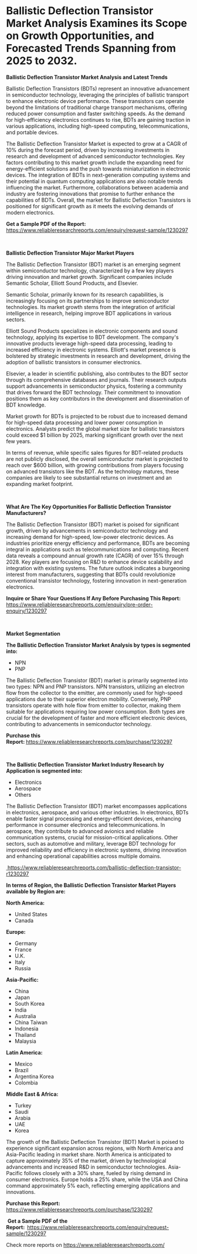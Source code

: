 <p><h1>Ballistic Deflection Transistor Market Analysis Examines its Scope on Growth Opportunities, and Forecasted Trends Spanning from 2025 to 2032.</h1></p><p><strong>Ballistic Deflection Transistor Market Analysis and Latest Trends</strong></p>
<p><p>Ballistic Deflection Transistors (BDTs) represent an innovative advancement in semiconductor technology, leveraging the principles of ballistic transport to enhance electronic device performance. These transistors can operate beyond the limitations of traditional charge transport mechanisms, offering reduced power consumption and faster switching speeds. As the demand for high-efficiency electronics continues to rise, BDTs are gaining traction in various applications, including high-speed computing, telecommunications, and portable devices.</p><p>The Ballistic Deflection Transistor Market is expected to grow at a CAGR of 10% during the forecast period, driven by increasing investments in research and development of advanced semiconductor technologies. Key factors contributing to this market growth include the expanding need for energy-efficient solutions and the push towards miniaturization in electronic devices. The integration of BDTs in next-generation computing systems and their potential in quantum computing applications are also notable trends influencing the market. Furthermore, collaborations between academia and industry are fostering innovations that promise to further enhance the capabilities of BDTs. Overall, the market for Ballistic Deflection Transistors is positioned for significant growth as it meets the evolving demands of modern electronics.</p></p>
<p><strong>Get a Sample PDF of the Report:&nbsp;</strong> <a href="https://www.reliableresearchreports.com/enquiry/request-sample/1230297?utm_campaign=2203&utm_medium=2&utm_source=Github&utm_content=ia&utm_term=10022025&utm_id=ballistic-deflection-transistor">https://www.reliableresearchreports.com/enquiry/request-sample/1230297</a></p>
<p>&nbsp;</p>
<p><strong>Ballistic Deflection Transistor Major Market Players</strong></p>
<p><p>The Ballistic Deflection Transistor (BDT) market is an emerging segment within semiconductor technology, characterized by a few key players driving innovation and market growth. Significant companies include Semantic Scholar, Elliott Sound Products, and Elsevier.</p><p>Semantic Scholar, primarily known for its research capabilities, is increasingly focusing on its partnerships to improve semiconductor technologies. Its market growth stems from the integration of artificial intelligence in research, helping improve BDT applications in various sectors.</p><p>Elliott Sound Products specializes in electronic components and sound technology, applying its expertise to BDT development. The company's innovative products leverage high-speed data processing, leading to increased efficiency in electronic systems. Elliott's market presence is bolstered by strategic investments in research and development, driving the adoption of ballistic transistors in consumer electronics.</p><p>Elsevier, a leader in scientific publishing, also contributes to the BDT sector through its comprehensive databases and journals. Their research outputs support advancements in semiconductor physics, fostering a community that drives forward the BDT technology. Their commitment to innovation positions them as key contributors in the development and dissemination of BDT knowledge.</p><p>Market growth for BDTs is projected to be robust due to increased demand for high-speed data processing and lower power consumption in electronics. Analysts predict the global market size for ballistic transistors could exceed $1 billion by 2025, marking significant growth over the next few years. </p><p>In terms of revenue, while specific sales figures for BDT-related products are not publicly disclosed, the overall semiconductor market is projected to reach over $600 billion, with growing contributions from players focusing on advanced transistors like the BDT. As the technology matures, these companies are likely to see substantial returns on investment and an expanding market footprint.</p></p>
<p>&nbsp;</p>
<p><strong>What Are The Key Opportunities For Ballistic Deflection Transistor Manufacturers?</strong></p>
<p><p>The Ballistic Deflection Transistor (BDT) market is poised for significant growth, driven by advancements in semiconductor technology and increasing demand for high-speed, low-power electronic devices. As industries prioritize energy efficiency and performance, BDTs are becoming integral in applications such as telecommunications and computing. Recent data reveals a compound annual growth rate (CAGR) of over 15% through 2028. Key players are focusing on R&D to enhance device scalability and integration with existing systems. The future outlook indicates a burgeoning interest from manufacturers, suggesting that BDTs could revolutionize conventional transistor technology, fostering innovation in next-generation electronics.</p></p>
<p><strong>Inquire or Share Your Questions If Any Before Purchasing This Report:</strong> <a href="https://www.reliableresearchreports.com/enquiry/pre-order-enquiry/1230297?utm_campaign=2203&utm_medium=2&utm_source=Github&utm_content=ia&utm_term=10022025&utm_id=ballistic-deflection-transistor">https://www.reliableresearchreports.com/enquiry/pre-order-enquiry/1230297</a></p>
<p>&nbsp;</p>
<p><strong>Market Segmentation</strong></p>
<p><strong>The Ballistic Deflection Transistor Market Analysis by types is segmented into:</strong></p>
<p><ul><li>NPN</li><li>PNP</li></ul></p>
<p><p>The Ballistic Deflection Transistor (BDT) market is primarily segmented into two types: NPN and PNP transistors. NPN transistors, utilizing an electron flow from the collector to the emitter, are commonly used for high-speed applications due to their superior electron mobility. Conversely, PNP transistors operate with hole flow from emitter to collector, making them suitable for applications requiring low power consumption. Both types are crucial for the development of faster and more efficient electronic devices, contributing to advancements in semiconductor technology.</p></p>
<p><strong>Purchase this Report:&nbsp;</strong><a href="https://www.reliableresearchreports.com/purchase/1230297?utm_campaign=2203&utm_medium=2&utm_source=Github&utm_content=ia&utm_term=10022025&utm_id=ballistic-deflection-transistor">https://www.reliableresearchreports.com/purchase/1230297</a></p>
<p>&nbsp;</p>
<p><strong>The Ballistic Deflection Transistor Market Industry Research by Application is segmented into:</strong></p>
<p><ul><li>Electronics</li><li>Aerospace</li><li>Others</li></ul></p>
<p><p>The Ballistic Deflection Transistor (BDT) market encompasses applications in electronics, aerospace, and various other industries. In electronics, BDTs enable faster signal processing and energy-efficient devices, enhancing performance in consumer electronics and telecommunications. In aerospace, they contribute to advanced avionics and reliable communication systems, crucial for mission-critical applications. Other sectors, such as automotive and military, leverage BDT technology for improved reliability and efficiency in electronic systems, driving innovation and enhancing operational capabilities across multiple domains.</p></p>
<p><a href="https://www.reliableresearchreports.com/ballistic-deflection-transistor-r1230297?utm_campaign=2203&utm_medium=2&utm_source=Github&utm_content=ia&utm_term=10022025&utm_id=ballistic-deflection-transistor">&nbsp;https://www.reliableresearchreports.com/ballistic-deflection-transistor-r1230297</a></p>
<p><strong>In terms of Region, the Ballistic Deflection Transistor Market Players available by Region are:</strong></p>
<p>
    <p> <strong> North America: </strong>
        <ul>
            <li>United States</li>
            <li>Canada</li>
        </ul>
        </p> 
    <p> <strong> Europe: </strong>
        <ul>
            <li>Germany</li>
            <li>France</li>
            <li>U.K.</li>
            <li>Italy</li>
            <li>Russia</li>
        </ul>
        </p> 
    <p> <strong> Asia-Pacific: </strong>
        <ul>
            <li>China</li>
            <li>Japan</li>
            <li>South Korea</li>
            <li>India</li>
            <li>Australia</li>
            <li>China Taiwan</li>
            <li>Indonesia</li>
            <li>Thailand</li>
            <li>Malaysia</li>
        </ul>
        </p> 
    <p> <strong> Latin America: </strong>
        <ul>
            <li>Mexico</li>
            <li>Brazil</li>
            <li>Argentina Korea</li>
            <li>Colombia</li>
        </ul>
        </p> 
    <p> <strong> Middle East & Africa: </strong>
        <ul>
            <li>Turkey</li>
            <li>Saudi</li>
            <li>Arabia</li>
            <li>UAE</li>
            <li>Korea</li>
        </ul>
    </p>
    </p>
<p><p>The growth of the Ballistic Deflection Transistor (BDT) Market is poised to experience significant expansion across regions, with North America and Asia-Pacific leading in market share. North America is anticipated to capture approximately 35% of the market, driven by technological advancements and increased R&D in semiconductor technologies. Asia-Pacific follows closely with a 30% share, fueled by rising demand in consumer electronics. Europe holds a 25% share, while the USA and China command approximately 5% each, reflecting emerging applications and innovations.</p></p>
<p><strong>Purchase this Report: </strong><a href="https://www.reliableresearchreports.com/purchase/1230297?utm_campaign=2203&utm_medium=2&utm_source=Github&utm_content=ia&utm_term=10022025&utm_id=ballistic-deflection-transistor">https://www.reliableresearchreports.com/purchase/1230297</a></p>
<p>&nbsp;<strong>Get a Sample PDF of the Report:&nbsp;&nbsp;</strong><a href="https://www.reliableresearchreports.com/enquiry/request-sample/1230297?utm_campaign=2203&utm_medium=2&utm_source=Github&utm_content=ia&utm_term=10022025&utm_id=ballistic-deflection-transistor">https://www.reliableresearchreports.com/enquiry/request-sample/1230297</a></p>
<p><strong></strong></p>
<p>Check more reports on <a href="https://www.reliableresearchreports.com/?utm_campaign=2203&utm_medium=2&utm_source=Github&utm_content=ia&utm_term=10022025&utm_id=ballistic-deflection-transistor">https://www.reliableresearchreports.com/</a></p>